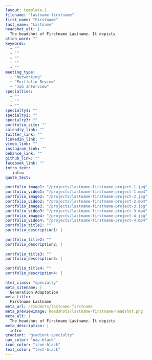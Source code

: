 ```yaml
---
layout: template-1
filename: "lastname-firstname" 
first_name: "Firstname"
last_name: "Lastname"
headshot_alt: |
  The headshot of Firstname Lastname. It depicts
ation_word: ""
keywords:
  - ""
  - ""
  - ""
  - ""
  - ""
meeting_type:
  - "Networking"
  - "Portfolio Review"
  - "Job Interview"
specialties:
  - ""
  - ""
  - ""
specialty1: ""
specialty2: ""
specialty3: ""
portfolio_site: ""
calendly_link: ""
twitter_link: ""
linkedin_link: ""
vimeo_link: ""
instagram_link: ""
behance_link: ""
github_link: ""
facebook_link: ""
intro_text: |
   intro
quote_text: |
  
portfolio_image1: "/projects/lastname-firstname-project-1.jpg"
portfolio_video1: "/projects/lastname-firstname-project-1.mp4"
portfolio_image2: "/projects/lastname-firstname-project-2.jpg"
portfolio_video2: "/projects/lastname-firstname-project-2.mp4"
portfolio_image3: "/projects/lastname-firstname-project-3.jpg"
portfolio_video3: "/projects/lastname-firstname-project-3.mp4"
portfolio_image4: "/projects/lastname-firstname-project-4.jpg"
portfolio_video4: "/projects/lastname-firstname-project-4.mp4"
portfolio_title1: ""
portfolio_description1: |
  
portfolio_title2: ""
portfolio_description2: |
   
portfolio_title3: ""
portfolio_description3: |
  
portfolio_title4: ""
portfolio_description4: |
  
html_class: "specialty"
meta_sitename: |
  Generation Adaptation
meta_title: |
  Firstname Lastname
meta_url: /students/lastname-firstname
meta_previewimage: headshots/lastname-firstname-headshot.png
meta_alt: |
  The headshot of Firstname Lastname. It depicts
meta_description: |
  intro
gradient: "gradient-specialty"
nav_color: "nav-black"
icon_color: "icon-black"
text_color: "text-black"
---
```


